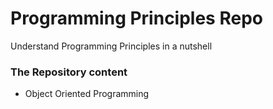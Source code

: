 # Programming Principles Repo 
Understand Programming Principles in a nutshell

### The Repository content
- Object Oriented Programming
